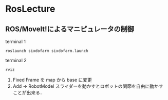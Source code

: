 # RosLecture

## ROS/MoveIt!によるマニピュレータの制御
terminal 1
```
roslaunch sixdofarm sixdofarm.launch
```
terminal 2
```
rviz
```
1. Fixed Frame を map から base に変更
2. Add  → RobotModel
スライダーを動かすとロボットの関節を自由に動かすことが出来る．

